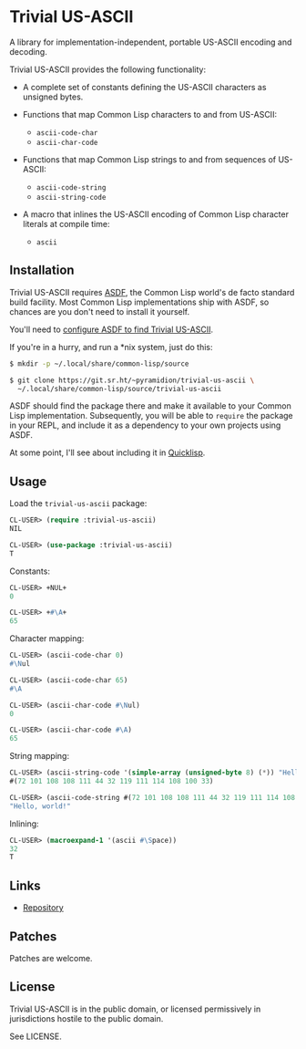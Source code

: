 # Trivial US-ASCII

A library for implementation-independent, portable US-ASCII encoding and
decoding.

Trivial US-ASCII provides the following functionality:

* A complete set of constants defining the US-ASCII characters as unsigned
  bytes.

* Functions that map Common Lisp characters to and from US-ASCII:
  - `ascii-code-char`
  - `ascii-char-code`


* Functions that map Common Lisp strings to and from sequences of US-ASCII:
  - `ascii-code-string`
  - `ascii-string-code`


* A macro that inlines the US-ASCII encoding of Common Lisp character literals
  at compile time:
  - `ascii`


## Installation

Trivial US-ASCII requires [ASDF](https://common-lisp.net/project/asdf/), the
Common Lisp world's de facto standard build facility. Most Common Lisp
implementations ship with ASDF, so chances are you don't need to install it
yourself.

You'll need to [configure ASDF to find Trivial US-ASCII](https://common-lisp.net/project/asdf/asdf/Configuring-ASDF-to-find-your-systems.html).

If you're in a hurry, and run a *nix system, just do this:

```bash
$ mkdir -p ~/.local/share/common-lisp/source

$ git clone https://git.sr.ht/~pyramidion/trivial-us-ascii \
  ~/.local/share/common-lisp/source/trivial-us-ascii
```

ASDF should find the package there and make it available to your Common Lisp
implementation. Subsequently, you will be able to `require` the package in
your REPL, and include it as a dependency to your own projects using ASDF.

At some point, I'll see about including it in [Quicklisp](https://www.quicklisp.org/beta/).

## Usage

Load the `trivial-us-ascii` package:

```lisp
CL-USER> (require :trivial-us-ascii)
NIL

CL-USER> (use-package :trivial-us-ascii)
T
```

Constants:

```lisp
CL-USER> +NUL+
0

CL-USER> +#\A+
65
```

Character mapping:

```lisp
CL-USER> (ascii-code-char 0)
#\Nul

CL-USER> (ascii-code-char 65)
#\A

CL-USER> (ascii-char-code #\Nul)
0

CL-USER> (ascii-char-code #\A)
65
```

String mapping:

```lisp
CL-USER> (ascii-string-code '(simple-array (unsigned-byte 8) (*)) "Hello, world!")
#(72 101 108 108 111 44 32 119 111 114 108 100 33)

CL-USER> (ascii-code-string #(72 101 108 108 111 44 32 119 111 114 108 100 33))
"Hello, world!"
```

Inlining:

```lisp
CL-USER> (macroexpand-1 '(ascii #\Space))
32
T
```

## Links

* [Repository](https://sr.ht/~pyramidion/trivial-us-ascii/)

## Patches

Patches are welcome.

## License

Trivial US-ASCII is in the public domain, or licensed permissively in
jurisdictions hostile to the public domain.

See LICENSE.
